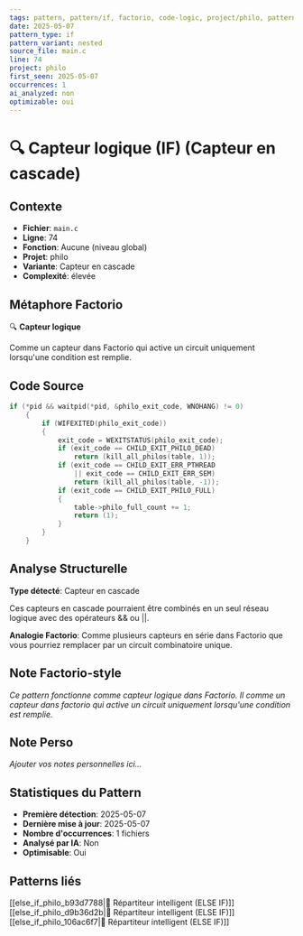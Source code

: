 ```yaml
---
tags: pattern, pattern/if, factorio, code-logic, project/philo, pattern/variant/nested
date: 2025-05-07
pattern_type: if
pattern_variant: nested
source_file: main.c
line: 74
project: philo
first_seen: 2025-05-07
occurrences: 1
ai_analyzed: non
optimizable: oui
---
```


# 🔍 Capteur logique (IF) (Capteur en cascade)

## Contexte
- **Fichier**: `main.c`
- **Ligne**: 74
- **Fonction**: Aucune (niveau global)
- **Projet**: philo
- **Variante**: Capteur en cascade
- **Complexité**: élevée

## Métaphore Factorio
🔍 **Capteur logique**

Comme un capteur dans Factorio qui active un circuit uniquement lorsqu'une condition est remplie.

## Code Source
```c
if (*pid && waitpid(*pid, &philo_exit_code, WNOHANG) != 0)
	{
		if (WIFEXITED(philo_exit_code))
		{
			exit_code = WEXITSTATUS(philo_exit_code);
			if (exit_code == CHILD_EXIT_PHILO_DEAD)
				return (kill_all_philos(table, 1));
			if (exit_code == CHILD_EXIT_ERR_PTHREAD
				|| exit_code == CHILD_EXIT_ERR_SEM)
				return (kill_all_philos(table, -1));
			if (exit_code == CHILD_EXIT_PHILO_FULL)
			{
				table->philo_full_count += 1;
				return (1);
			}
		}
	}
```

## Analyse Structurelle
**Type détecté**: Capteur en cascade

Ces capteurs en cascade pourraient être combinés en un seul réseau logique avec des opérateurs && ou ||.

**Analogie Factorio**:
Comme plusieurs capteurs en série dans Factorio que vous pourriez remplacer par un circuit combinatoire unique.

## Note Factorio-style
*Ce pattern fonctionne comme capteur logique dans Factorio. Il comme un capteur dans factorio qui active un circuit uniquement lorsqu'une condition est remplie.*

## Note Perso
*Ajouter vos notes personnelles ici...*

## Statistiques du Pattern
- **Première détection**: 2025-05-07
- **Dernière mise à jour**: 2025-05-07
- **Nombre d'occurrences**: 1 fichiers
- **Analysé par IA**: Non
- **Optimisable**: Oui

## Patterns liés
[[else_if_philo_b93d7788|🔄 Répartiteur intelligent (ELSE IF)]]
[[else_if_philo_d9b36d2b|🔄 Répartiteur intelligent (ELSE IF)]]
[[else_if_philo_106ac6f7|🔄 Répartiteur intelligent (ELSE IF)]]
